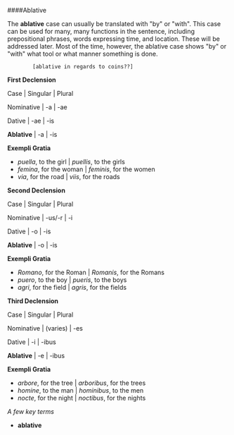 ####Ablative

The **ablative** case can usually be translated with "by" or "with".  This case can be used for many, many functions in the sentence, including prepositional phrases, words expressing time, and location.  These will be addressed later.  Most of the time, however, the ablative case shows "by" or "with" what tool or what manner something is done.

			[ablative in regards to coins??]

**First Declension**

Case | Singular | Plural

Nominative | -a | -ae

Dative | -ae | -is

**Ablative** | -a | -is

**Exempli Gratia**

- *puella*, to the girl | *puellis*, to the girls
- *femina*, for the woman | *feminis*, for the women
- *via*, for the road | *viis*, for the roads

**Second Declension**

Case | Singular | Plural

Nominative | -us/-r | -i

Dative | -o | -is

**Ablative** | -o | -is

**Exempli Gratia**

- *Romano*, for the Roman | *Romanis*, for the Romans
- *puero*, to the boy | *pueris*, to the boys
- *agri*, for the field | *agris*, for the fields

**Third Declension**

Case | Singular | Plural

Nominative | (varies) | -es

Dative | -i | -ibus

**Ablative** | -e | -ibus

**Exempli Gratia**

- *arbore*, for the tree | *arboribus*, for the trees
- *homine*, to the man | *hominibus*, to the men
- *nocte*, for the night | *noctibus*, for the nights

*A few key terms*

- **ablative**